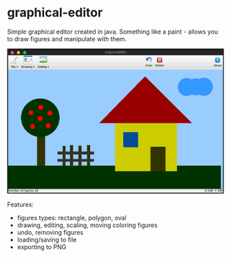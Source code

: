 # graphical-editor
Simple graphical editor created in java. Something like a paint - allows you to draw figures and manipulate with them.

![screenshot](https://github.com/okkindel/graphical-editor/blob/master/screen.png?raw=true)

Features:

- figures types: rectangle, polygon, oval
- drawing, editing, scaling, moving coloring figures
- undo, removing figures
- loading/saving to file
- exporting to PNG
